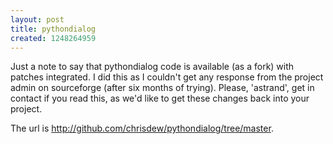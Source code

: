 ```yaml
--- 
layout: post
title: pythondialog
created: 1248264959
---
```

Just a note to say that pythondialog code is available (as a fork) with patches integrated.  I did this as I couldn't get any response from the project admin on sourceforge (after six months of trying).  Please, 'astrand', get in contact if you read this, as we'd like to get these changes back into your project.

The url is <a href='http://github.com/chrisdew/pythondialog/tree/master'>http://github.com/chrisdew/pythondialog/tree/master</a>.
